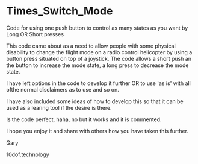 # Times_Switch_Mode
Code for using one push button to control as many states as you want by Long OR Short presses

This code came about as a need to allow people with some physical disability to change the flight mode on a radio control helicopter
by using a button press situated on top of a joystick. The code allows a short push an the button to increase the mode state, a long press to decrease the mode state.

I have left options in the code to develop it further OR to use 'as is' with all ofthe normal disclaimers as to use and so on.

I have also included some ideas of how to develop this so that it can be used as a learing tool if the desire is there.

Is the code perfect, haha, no but it works and it is commented.

I hope you enjoy it and share with others how you have taken this further.

Gary

10dof.technology
